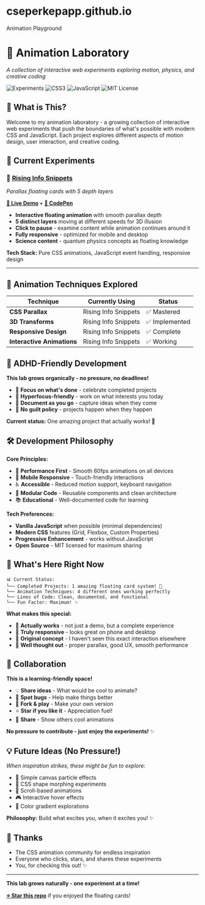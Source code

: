 # cseperkepapp.github.io
Animation Playground

# 🧪 Animation Laboratory
*A collection of interactive web experiments exploring motion, physics, and creative coding*

![Experiments](https://img.shields.io/badge/experiments-1+-brightgreen.svg)
![CSS3](https://img.shields.io/badge/css3-%231572B6.svg?style=flat&logo=css3&logoColor=white)
![JavaScript](https://img.shields.io/badge/javascript-%23323330.svg?style=flat&logo=javascript&logoColor=%23F7DF1E)
![MIT License](https://img.shields.io/badge/license-MIT-blue.svg)

## 🎯 What is This?

Welcome to my animation laboratory - a growing collection of interactive web experiments that push the boundaries of what's possible with modern CSS and JavaScript. Each project explores different aspects of motion design, user interaction, and creative coding.

## 🚀 Current Experiments

### 🌌 [Rising Info Snippets](https://github.com/yourusername/rising-info-snippets)
*Parallax floating cards with 5 depth layers*

**[🔗 Live Demo](https://yourusername.github.io/rising-info-snippets)** • **[📱 CodePen](https://codepen.io/yourusername/pen/xxxxx)**

- **Interactive floating animation** with smooth parallax depth
- **5 distinct layers** moving at different speeds for 3D illusion
- **Click to pause** - examine content while animation continues around it
- **Fully responsive** - optimized for mobile and desktop
- **Science content** - quantum physics concepts as floating knowledge

**Tech Stack:** Pure CSS animations, JavaScript event handling, responsive design

---

## 🎨 Animation Techniques Explored

| Technique | Currently Using | Status |
|-----------|-----------------|--------|
| **CSS Parallax** | Rising Info Snippets | ✅ Mastered |
| **3D Transforms** | Rising Info Snippets | ✅ Implemented |
| **Responsive Design** | Rising Info Snippets | ✅ Complete |
| **Interactive Animations** | Rising Info Snippets | ✅ Working |

## 🧠 ADHD-Friendly Development

**This lab grows organically - no pressure, no deadlines!**

- 🎯 **Focus on what's done** - celebrate completed projects
- 🔄 **Hyperfocus-friendly** - work on what interests you today
- 📝 **Document as you go** - capture ideas when they come
- 🎉 **No guilt policy** - projects happen when they happen

**Current status:** One amazing project that actually works! 🎉

## 🛠️ Development Philosophy

**Core Principles:**
- 🎯 **Performance First** - Smooth 60fps animations on all devices
- 📱 **Mobile Responsive** - Touch-friendly interactions
- ♿ **Accessible** - Reduced motion support, keyboard navigation
- 🧩 **Modular Code** - Reusable components and clean architecture
- 📚 **Educational** - Well-documented code for learning

**Tech Preferences:**
- **Vanilla JavaScript** when possible (minimal dependencies)
- **Modern CSS** features (Grid, Flexbox, Custom Properties)
- **Progressive Enhancement** - works without JavaScript
- **Open Source** - MIT licensed for maximum sharing

## 🌟 What's Here Right Now

```
📊 Current Status:
└── Completed Projects: 1 amazing floating card system! 🎉
└── Animation Techniques: 4 different ones working perfectly
└── Lines of Code: Clean, documented, and functional
└── Fun Factor: Maximum! ✨
```

**What makes this special:**
- 🎯 **Actually works** - not just a demo, but a complete experience
- 📱 **Truly responsive** - looks great on phone and desktop  
- 🎨 **Original concept** - I haven't seen this exact interaction elsewhere
- 🧠 **Well thought out** - proper parallax, good UX, smooth performance

## 🤝 Collaboration

**This is a learning-friendly space!**
- 💡 **Share ideas** - What would be cool to animate?
- 🐛 **Spot bugs** - Help make things better
- 🔀 **Fork & play** - Make your own version
- ⭐ **Star if you like it** - Appreciation fuel!
- 📢 **Share** - Show others cool animations

**No pressure to contribute - just enjoy the experiments!** ✨

## 💡 Future Ideas (No Pressure!)

*When inspiration strikes, these might be fun to explore:*

- 🎪 Simple canvas particle effects
- 🔄 CSS shape morphing experiments  
- 📜 Scroll-based animations
- 🎮 Interactive hover effects
- 🎨 Color gradient explorations

**Philosophy:** Build what excites you, when it excites you! ✨

## 🙏 Thanks

- The CSS animation community for endless inspiration
- Everyone who clicks, stars, and shares these experiments
- You, for checking this out! ✨

---

**This lab grows naturally - one experiment at a time!**

**[⭐ Star this repo](https://github.com/cseperkepapp/animation-playground)** if you enjoyed the floating cards!
